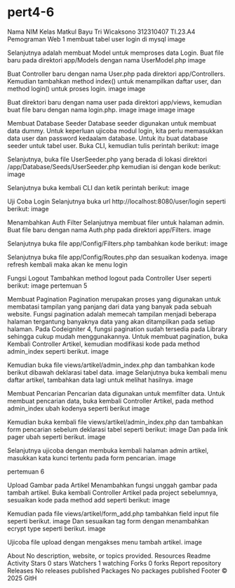 # pert4-6
Nama	NIM	Kelas	Matkul
Bayu Tri Wicaksono	312310407	TI.23.A4	Pemograman Web 1
membuat tabel user login di mysql image

Selanjutnya adalah membuat Model untuk memproses data Login. Buat file baru pada direktori app/Models dengan nama UserModel.php image

Buat Controller baru dengan nama User.php pada direktori app/Controllers. Kemudian tambahkan method index() untuk menampilkan daftar user, dan method login() untuk proses login. image image

Buat direktori baru dengan nama user pada direktori app/views, kemudian buat file baru dengan nama login.php. image image image image

Membuat Database Seeder Database seeder digunakan untuk membuat data dummy. Untuk keperluan ujicoba modul login, kita perlu memasukkan data user dan password kedaalam database. Untuk itu buat database seeder untuk tabel user. Buka CLI, kemudian tulis perintah berikut: image

Selanjutnya, buka file UserSeeder.php yang berada di lokasi direktori /app/Database/Seeds/UserSeeder.php kemudian isi dengan kode berikut: image

Selanjutnya buka kembali CLI dan ketik perintah berikut: image

Uji Coba Login Selanjutnya buka url http://localhost:8080/user/login seperti berikut: image

Menambahkan Auth Filter Selanjutnya membuat filer untuk halaman admin. Buat file baru dengan nama Auth.php pada direktori app/Filters. image

Selanjutnya buka file app/Config/Filters.php tambahkan kode berikut: image

Selanjutnya buka file app/Config/Routes.php dan sesuaikan kodenya. image
refresh kembali maka akan ke menu login

Fungsi Logout Tambahkan method logout pada Controller User seperti berikut: image
pertemuan 5

Membuat Pagination Pagination merupakan proses yang digunakan untuk membatasi tampilan yang panjang dari data yang banyak pada sebuah website. Fungsi pagination adalah memecah tampilan menjadi beberapa halaman tergantung banyaknya data yang akan ditampilkan pada setiap halaman. Pada Codeigniter 4, fungsi pagination sudah tersedia pada Library sehingga cukup mudah menggunakannya. Untuk membuat pagination, buka Kembali Controller Artikel, kemudian modifikasi kode pada method admin_index seperti berikut. image

Kemudian buka file views/artikel/admin_index.php dan tambahkan kode berikut dibawah deklarasi tabel data. image Selanjutnya buka kembali menu daftar artikel, tambahkan data lagi untuk melihat hasilnya. image

Membuat Pencarian Pencarian data digunakan untuk memfilter data. Untuk membuat pencarian data, buka kembali Controller Artikel, pada method admin_index ubah kodenya seperti berikut image

Kemudian buka kembali file views/artikel/admin_index.php dan tambahkan form pencarian sebelum deklarasi tabel seperti berikut: image Dan pada link pager ubah seperti berikut. image

Selanjutnya ujicoba dengan membuka kembali halaman admin artikel, masukkan kata kunci tertentu pada form pencarian. image

pertemuan 6

Upload Gambar pada Artikel Menambahkan fungsi unggah gambar pada tambah artikel. Buka kembali Controller Artikel pada project sebelumnya, sesuaikan kode pada method add seperti berikut: image

Kemudian pada file views/artikel/form_add.php tambahkan field input file seperti berikut. image Dan sesuaikan tag form dengan menambahkan ecrypt type seperti berikut. image

Ujicoba file upload dengan mengakses menu tambah artikel. image

About
No description, website, or topics provided.
Resources
 Readme
 Activity
Stars
 0 stars
Watchers
 1 watching
Forks
 0 forks
Report repository
Releases
No releases published
Packages
No packages published
Footer
© 2025 GitH
